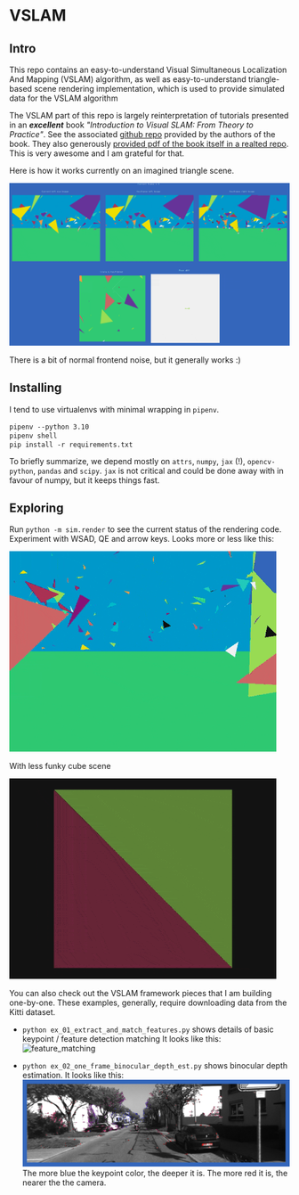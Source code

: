 VSLAM
=====

Intro
-----

This repo contains an easy-to-understand Visual Simultaneous Localization And Mapping (VSLAM) algorithm, as well
as easy-to-understand triangle-based scene rendering implementation, which is used to provide simulated
data for the VSLAM algorithm


The VSLAM part of this repo is largely reinterpretation of tutorials presented in an ***excellent*** book 
*"Introduction to Visual SLAM: From Theory to Practice"*. See the associated
[github repo](https://github.com/gaoxiang12/slambook) provided by the authors of the book.
They also generously [provided pdf of the book itself in a realted repo](https://github.com/gaoxiang12/slambook-en/blob/master/slambook-en.pdf).
This is very awesome and I am grateful for that.


Here is how it works currently on an imagined triangle scene.

![render](imgs/gui.gif)

There is a bit of normal frontend noise, but it generally works :)

Installing
----------

I tend to use virtualenvs with minimal wrapping in `pipenv`.

```
pipenv --python 3.10
pipenv shell
pip install -r requirements.txt
```


To briefly summarize, we depend mostly on `attrs`, `numpy`, `jax` (!), `opencv-python`, `pandas` and `scipy`.
`jax` is not critical and could be done away with in favour of numpy, but it keeps things fast.


Exploring
----------

Run `python -m sim.render` to see the current status of the rendering code.
Experiment with WSAD, QE and arrow keys. Looks more or less like this:

![render](imgs/triangles.gif)

With less funky cube scene

![render](imgs/render.gif)

You can also check out the VSLAM framework pieces that I am building one-by-one.
These examples, generally, require downloading data from the Kitti dataset.

- `python ex_01_extract_and_match_features.py` shows details of basic keypoint / feature detection matching
It looks like this: ![feature_matching](imgs/feature_matching.gif)
  
- `python ex_02_one_frame_binocular_depth_est.py` shows binocular depth estimation.
  It looks like this: ![binocular_depth_estimation](imgs/binocular_depth_estimation.png)
  The more blue the keypoint color, the deeper it is. The more red it is, the nearer the the camera.
    
